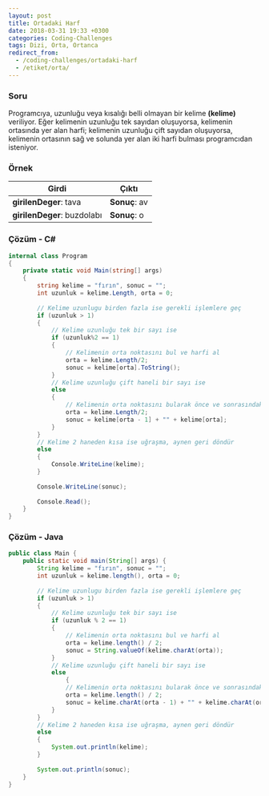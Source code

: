 ```yaml
---
layout: post
title: Ortadaki Harf
date: 2018-03-31 19:33 +0300
categories: Coding-Challenges
tags: Dizi, Orta, Ortanca
redirect_from:
  - /coding-challenges/ortadaki-harf
  - /etiket/orta/
---
```

### Soru
Programcıya, uzunluğu veya kısalığı belli olmayan bir kelime **(kelime)** veriliyor. Eğer kelimenin uzunluğu tek sayıdan oluşuyorsa, kelimenin ortasında yer alan harfi; kelimenin uzunluğu çift sayıdan oluşuyorsa, kelimenin ortasının sağ ve solunda yer alan iki harfi bulması programcıdan isteniyor.

### Örnek

| Girdi                       | Çıktı         |
|-----------------------------|---------------|
| **girilenDeger**: tava      | **Sonuç**: av |
| **girilenDeger**: buzdolabı | **Sonuç**: o  |

### Çözüm - C#
```csharp
internal class Program
{
    private static void Main(string[] args)
    {
        string kelime = "fırın", sonuc = "";
        int uzunluk = kelime.Length, orta = 0;
 
        // Kelime uzunlugu birden fazla ise gerekli işlemlere geç
        if (uzunluk > 1)
        {
            // Kelime uzunluğu tek bir sayı ise
            if (uzunluk%2 == 1)
            {
                // Kelimenin orta noktasını bul ve harfi al
                orta = kelime.Length/2;
                sonuc = kelime[orta].ToString();
            }
            // Kelime uzunluğu çift haneli bir sayı ise
            else
            {
                // Kelimenin orta noktasını bularak önce ve sonrasındaki harfleri al
                orta = kelime.Length/2;
                sonuc = kelime[orta - 1] + "" + kelime[orta];
            }
        }
        // Kelime 2 haneden kısa ise uğraşma, aynen geri döndür
        else
        {            
            Console.WriteLine(kelime);
        }
 
        Console.WriteLine(sonuc);
 
        Console.Read();
    }
}
```

### Çözüm - Java
```java
public class Main {
    public static void main(String[] args) {
        String kelime = "fırın", sonuc = "";
        int uzunluk = kelime.length(), orta = 0;
 
        // Kelime uzunlugu birden fazla ise gerekli işlemlere geç
        if (uzunluk > 1)
        {
            // Kelime uzunluğu tek bir sayı ise
            if (uzunluk % 2 == 1)
            {
                // Kelimenin orta noktasını bul ve harfi al
                orta = kelime.length() / 2;
                sonuc = String.valueOf(kelime.charAt(orta));
            }
            // Kelime uzunluğu çift haneli bir sayı ise
            else
                {
                // Kelimenin orta noktasını bularak önce ve sonrasındaki harfleri al
                orta = kelime.length() / 2;
                sonuc = kelime.charAt(orta - 1) + "" + kelime.charAt(orta);
            }
        }
        // Kelime 2 haneden kısa ise uğraşma, aynen geri döndür
        else
        {
            System.out.println(kelime);
        }
 
        System.out.println(sonuc);
    }
}
```